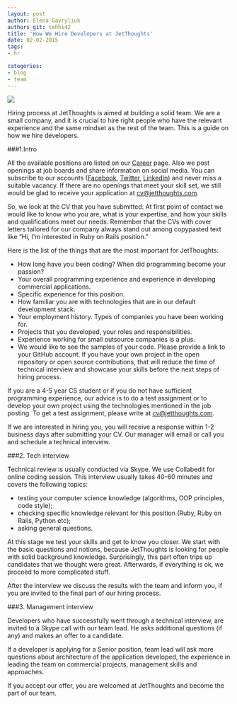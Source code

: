```yaml
---
layout: post
author: Elena Gavryliuk
authors_git: tehhi42
title: 'How We Hire Developers at JetThoughts'
date: 02-02-2015
tags:
- hr

categories:
- blog
- team
---
```


<img src="https://cloud.githubusercontent.com/assets/5908100/6001413/32ea22a6-aaf2-11e4-884b-f6824ec9f75d.jpg" class="left" style="margin-right: 1em;" />

Hiring process at JetThoughts is aimed at building a solid team. We are a small company, and it is crucial to hire right people who have the relevant experience and the same mindset as the rest of the team. This is a  guide on how we hire developers. 

###1.Intro

All the available positions are listed on our [Career](http://www.jetthoughts.com/career.html) page. Also we post openings at job boards and share information on social media. You can subscribe to our accounts ([Facebook](http://www.jetthoughts.com/career.html), [Twitter](https://twitter.com/jetthoughts), [LinkedIn](https://twitter.com/jetthoughts)) and never miss a suitable vacancy. If there are no openings that meet your skill set, we still would be glad to receive your application at cv@jetthoughts.com. 

So, we look at the CV that you have submitted. At first point of contact we would like to know who you are, what is your expertise, and how your skills and qualifications meet our needs. Remember that the CVs with cover letters tailored for our company always stand out among copypasted text like “Hi, I'm interested in Ruby on Rails position.” 

Here is the list of the things that are the most important for JetThoughts:

<!--cut-->

* How long have you been coding? When did programming become your passion? 
* Your overall programming experience and experience in developing commercial applications. 
* Specific experience for this position.
* How familiar you are with technologies that are in our default development stack.
* Your employment history. Types of companies you have been working for.
* Projects that you developed, your roles and responsibilities.
* Experience working for small outsource companies is a plus.
* We would like to see the samples of your code. Please provide a link to your GitHub account. If you have your own project in the open repository or open source contributions, that will reduce the time of technical interview and showcase your skills before the next steps of hiring process.

If you are a 4-5 year CS student or if you do not have sufficient programming experience, our advice is to do a test assignment or to develop your own project using the technologies mentioned in the job posting. To get a test assignment, please write at cv@jetthoughts.com.

If we are interested in hiring you, you will receive a response within 1-2 business days after submitting your CV. Our manager will email or call you and schedule a technical interview.

###2. Tech interview

Technical review is usually conducted via Skype. We use Collabedit for online coding session. This interview usually takes 40-60 minutes and covers the following topics:

* testing your computer science knowledge (algorithms, OOP principles, code style);
* checking specific knowledge relevant for this position (Ruby, Ruby on Rails, Python etc);
* asking general questions.

At this stage we test your skills and get to know you closer. We start with the basic questions and notions, because JetThoughts is looking for people with solid background knowledge. Surprisingly, this part often trips up candidates that we thought were great. Afterwards, if everything is ok, we proceed to more complicated stuff. 

After the interview we discuss the results with the team and inform you, if you are invited to the final part of our hiring process. 

###3. Management interview

Developers who have successfully went through a technical interview, are invited to a Skype call with our team lead. He asks additional questions (if any) and makes an offer to a candidate. 

If a developer is applying for a Senior position, team lead will ask more questions about architecture of the application developed, the experience in leading the team on commercial projects, management skills and approaches.

If you accept our offer, you are welcomed at JetThoughts and become the part of our team. 

